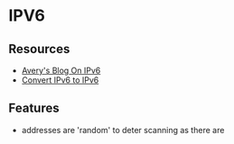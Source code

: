 # IPV6

## Resources

- [Avery's Blog On IPv6](https://apenwarr.ca/log/20170810)
- [Convert IPv6 to IPv6](http://v6decode.com/#address=2601%3A184%3A4180%3Ac980%3Acb2%3A2565%3Ae597%3Adc51)

## Features

- addresses are 'random' to deter scanning as there are

